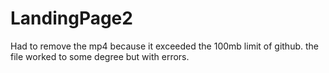 # LandingPage2

Had to remove the mp4 because it exceeded the 100mb limit of github. the file worked to some degree but with errors.
